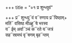 +++
title = "०१ प्र शुन्ध्युवं"

+++
प्र᳓ शुन्ध्यु᳓वं व᳓रुणाय प्र᳓यिष्ठाम्+  
मतिं᳓ वसिष्ठ मीळ्हु᳓षे भरस्व  
य᳓ ईम् अर्वा᳓ञ्चं क᳓रते य᳓जत्रं  
सह᳓स्रामघं वृ᳓षणम् बृह᳓न्तम्